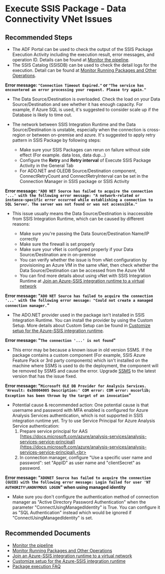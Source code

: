 <properties
	pageTitle="Execute SSIS Package - Data Connectivity VNet Issues"
	description="Troubleshooting Azure-SSIS IR Runtime - Data Connectivity VNet Issues"
	service="microsoft.datafactory"
	resource="factories"
	authors="LianwMS"
	ms.author="lianw"
	articleId="datafactory-newtree-ssis-ir-pacakge-execution-data-connectivity-vnet.md"
	displayOrder="13"
	diagnosticScenario=""
	selfHelpType="generic"
	supportTopicIds="32680899"
	resourceTags=""
	productPesIds="15613"
	cloudEnvironments="public, Fairfax, usnat, ussec"
	ownershipId="AzureData_DataFactory"
/>

# Execute SSIS Package - Data Connectivity VNet Issues

## **Recommended Steps**

* The ADF Portal can be used to check the output of the SSIS Package Execution Activity including the execution result, error messages, and operation ID. Details can be found at [Monitor the pipeline](https://docs.microsoft.com/azure/data-factory/how-to-invoke-ssis-package-ssis-activity#monitor-the-pipeline).
* The SSIS Catalog (SSISDB) can be used to check the detail logs for the execution. Detail can be found at [Monitor Running Packages and Other Operations](https://docs.microsoft.com/sql/integration-services/performance/monitor-running-packages-and-other-operations?view=sql-server-2017).

**Error message: `"Connection Timeout Expired."` or `"The service has encountered an error processing your request. Please try again."`**

* The Data Source/Destination is overloaded. Check the load on your Data Source/Destination and see whether it has enough capacity. For example, if Azure SQL is used, it's suggested to consider scale up if the Database is likely to time out.<br>
* The network between SSIS Integration Runtime and the Data Source/Destination is unstable, especially when the connection is cross-region or between on-premise and azure. It's suggested to apply retry pattern in SSIS Package by following steps:

    * Make sure your SSIS Packages can rerun on failure without side effect (For example. data loss, data dup...)
    * Configure the **Retry** and **Retry interval** of Execute SSIS Package Activity in the General Tab
    * For ADO.NET and OLEDB Source/Destination component, ConnectRetryCount and ConnectRetryInterval can be set in the Connection Manager in SSIS package or SSIS Activity
    
**Error message: `"ADO NET Source has failed to acquire the connection '...' with the following error message: "A network-related or instance-specific error occurred while establishing a connection to SQL Server. The server was not found or was not accessible."`**

* This issue usually means the Data Source/Destination is inaccessible from SSIS Integration Runtime, which can be caused by different reasons:<br>

	* Make sure you're passing the Data Source/Destination Name/IP correctly
	* Make sure the firewall is set properly
	* Make sure your vNet is configured properly if your Data Source/Destination are in on-premise
	* You can verify whether the issue is from vNet configuration by provisioning an Azure VM in the same vNet, then check whether the Data Source/Destination can be accessed from the Azure VM
	* You can find more details about using vNet with SSIS Integration Runtime at [Join an Azure-SSIS integration runtime to a virtual network](https://docs.microsoft.com/azure/data-factory/join-azure-ssis-integration-runtime-virtual-network)
	
**Error message: "`ADO NET Source has failed to acquire the connection '...' with the following error message: "Could not create a managed connection manager.`"**

* The ADO.NET provider used in the package isn't installed in SSIS Integration Runtime. You can install the provider by using the Custom Setup. More details about Custom Setup can be found in [Customize setup for the Azure-SSIS integration runtime](https://docs.microsoft.com/azure/data-factory/how-to-configure-azure-ssis-ir-custom-setup).

**Error message: "`The connection '...' is not found`"**

* This error may be because a known issue in old version SSMS. If the package contains a custom component (For example, SSIS Azure Feature Pack or 3rd party components) which isn't installed on the machine where SSMS is used to do the deployment, the component will be removed by SSMS and cause the error. Upgrade [SSMS](https://docs.microsoft.com/sql/ssms/download-sql-server-management-studio-ssms) to the latest version that has the issue fixed.<br>

**Error message: "`Microsoft OLE DB Provider for Analysis Services. 'Hresult: 0x80004005 Description:' COM error: COM error: mscorlib; Exception has been thrown by the target of an invocation`"**<br>

* Potential cause & recommended action: One potential cause is that username and password with MFA enabled is configured for Azure Analysis Services authentication, which is not supported in SSIS integration runtime yet. Try to use Service Principal for Azure Analysis Service authentication:<br>
    1. Prepare service principal for AAS [https://docs.microsoft.com/azure/analysis-services/analysis-services-service-principal](https://docs.microsoft.com/azure/analysis-services/analysis-services-service-principal).<br>
    2. In connection manager, configure "Use a specific user name and password": set "AppID" as user name and "clientSecret" as password.<br>

**Error message: "`ADONET Source has failed to acquire the connection {GUID} with the following error message: Login failed for user 'NT AUTHORITY\ANONYMOUS LOGON`" when using managed identity**

* Make sure you don't configure the authentication method of connection manager as "Active Directory Password Authentication" when the parameter "ConnectUsingManagedIdentity" is True. You can configure it as "SQL Authentication" instead which would be ignored if "ConnectUsingManagedIdentity" is set.

## **Recommended Documents**

* [Monitor the pipeline](https://docs.microsoft.com/azure/data-factory/how-to-invoke-ssis-package-ssis-activity#monitor-the-pipeline)
* [Monitor Running Packages and Other Operations](https://docs.microsoft.com/sql/integration-services/performance/monitor-running-packages-and-other-operations?view=sql-server-2017)
* [Join an Azure-SSIS integration runtime to a virtual network](https://docs.microsoft.com/azure/data-factory/join-azure-ssis-integration-runtime-virtual-network)
* [Customize setup for the Azure-SSIS integration runtime](https://docs.microsoft.com/azure/data-factory/how-to-configure-azure-ssis-ir-custom-setup)
* [Package execution FAQ](https://docs.microsoft.com/azure/data-factory/ssis-integration-runtime-ssis-activity-faq)
